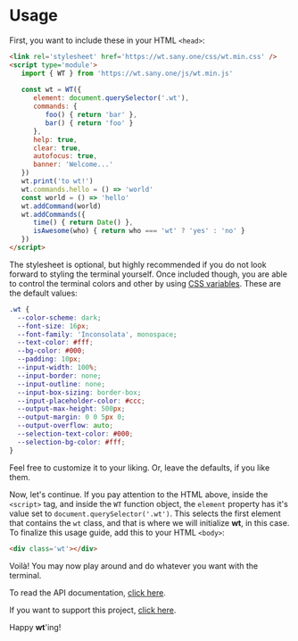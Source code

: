 # Usage
First, you want to include these in your HTML `<head>`:

```html
<link rel='stylesheet' href='https://wt.sany.one/css/wt.min.css' />
<script type='module'>
   import { WT } from 'https://wt.sany.one/js/wt.min.js'
   
   const wt = WT({
      element: document.querySelector('.wt'),
      commands: {
         foo() { return 'bar' },
         bar() { return 'foo' }
      },
      help: true,
      clear: true,
      autofocus: true,
      banner: 'Welcome...'
   })
   wt.print('to wt!')
   wt.commands.hello = () => 'world'
   const world = () => 'hello'
   wt.addCommand(world)
   wt.addCommands({
      time() { return Date() },
      isAwesome(who) { return who === 'wt' ? 'yes' : 'no' }
   })
</script>
```
The stylesheet is optional, but highly recommended if you do not look forward to styling the terminal yourself. Once included though, you are able to control the terminal colors and other by using [CSS variables](https://developer.mozilla.org/en-US/docs/Web/CSS/Using_CSS_custom_properties). These are the default values:
```css
.wt {
  --color-scheme: dark;
  --font-size: 16px;
  --font-family: 'Inconsolata', monospace;
  --text-color: #fff;
  --bg-color: #000;
  --padding: 10px;
  --input-width: 100%;
  --input-border: none;
  --input-outline: none;
  --input-box-sizing: border-box;
  --input-placeholder-color: #ccc;
  --output-max-height: 500px;
  --output-margin: 0 0 5px 0;
  --output-overflow: auto;
  --selection-text-color: #000;
  --selection-bg-color: #fff;
}
```
Feel free to customize it to your liking. Or, leave the defaults, if you like them.

Now, let's continue. If you pay attention to the HTML above, inside the `<script>` tag, and inside the `WT` function object, the `element` property has it's value set to `document.querySelector('.wt')`. This selects the first element that contains the `wt` class, and that is where we will initialize **wt**, in this case. To finalize this usage guide, add this to your HTML `<body>`:
```html
<div class='wt'></div>
```
Voilà! You may now play around and do whatever you want with the terminal.

To read the API documentation, [click here](API.md).

If you want to support this project, [click here](SUPPORT.md).

Happy **wt**'ing!
